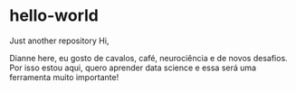 # hello-world
Just another repository
Hi,

Dianne here, eu gosto de cavalos, café, neurociência e de novos desafios. 
Por isso estou aqui, quero aprender data science e essa será uma ferramenta muito importante!
